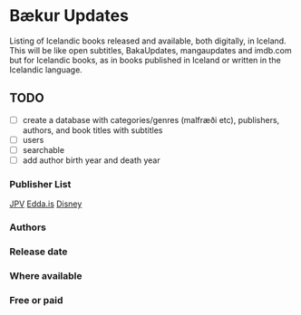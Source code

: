 # Bækur Updates
Listing of Icelandic books released and available, both digitally, in Iceland. This will be like open subtitles, BakaUpdates, mangaupdates and imdb.com but for Icelandic books, 
as in books published in Iceland or written in the Icelandic language. 

## TODO
- [ ] create a database with categories/genres (malfræði etc), publishers, authors, and book titles with subtitles
- [ ] users
- [ ] searchable
- [ ] add author birth year and death year

### Publisher List
[JPV](/publishers/JPV.md)
[Edda.is](/publishers/Edda.md)
[Disney](/publishers/Edda.md)
### Authors
### Release date
### Where available
### Free or paid

